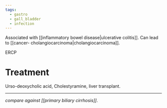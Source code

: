 ```yaml
---
tags:
  - gastro
  - gall_bladder
  - infection
---
```

Associated with [[inflammatory bowel disease|ulcerative colitis]].
Can lead to [[cancer- cholangiocarcinoma|cholangiocarcinoma]]. 

ERCP
# Treatment
Urso-deoxycholic acid, Cholestyramine, liver transplant.

---
*compare against [[primary biliary cirrhosis]]*. 